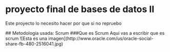 
# proyecto final de bases de datos II
<p>Este proyecto lo necesito hacer por que si no repruebo</p>
## Metodologia usada: Scrum
<!-- -->
###Que es Scrum
Aqui vas a escribir que es scrum
![Esta es una imagen](http://www.oracle.com/us/oracle-social-share-fb-480-2516041.jpg)
